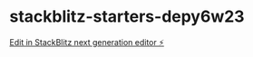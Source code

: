 # stackblitz-starters-depy6w23

[Edit in StackBlitz next generation editor ⚡️](https://stackblitz.com/~/github.com/dkchiang96/stackblitz-starters-depy6w23)